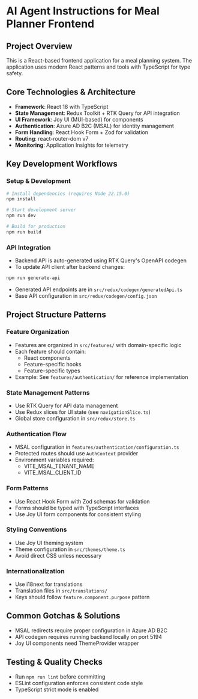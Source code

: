 # AI Agent Instructions for Meal Planner Frontend

## Project Overview
This is a React-based frontend application for a meal planning system. The application uses modern React patterns and tools with TypeScript for type safety.

## Core Technologies & Architecture
- **Framework**: React 18 with TypeScript
- **State Management**: Redux Toolkit + RTK Query for API integration
- **UI Framework**: Joy UI (MUI-based) for components
- **Authentication**: Azure AD B2C (MSAL) for identity management
- **Form Handling**: React Hook Form + Zod for validation
- **Routing**: react-router-dom v7
- **Monitoring**: Application Insights for telemetry

## Key Development Workflows

### Setup & Development
```bash
# Install dependencies (requires Node 22.15.0)
npm install

# Start development server
npm run dev

# Build for production
npm run build
```

### API Integration
- Backend API is auto-generated using RTK Query's OpenAPI codegen
- To update API client after backend changes:
```bash
npm run generate-api
```
- Generated API endpoints are in `src/redux/codegen/generatedApi.ts`
- Base API configuration in `src/redux/codegen/config.json`

## Project Structure Patterns

### Feature Organization
- Features are organized in `src/features/` with domain-specific logic
- Each feature should contain:
  - React components
  - Feature-specific hooks
  - Feature-specific types
- Example: See `features/authentication/` for reference implementation

### State Management Patterns
- Use RTK Query for API data management
- Use Redux slices for UI state (see `navigationSlice.ts`)
- Global store configuration in `src/redux/store.ts`

### Authentication Flow
- MSAL configuration in `features/authentication/configuration.ts`
- Protected routes should use `AuthContext` provider
- Environment variables required:
  - VITE_MSAL_TENANT_NAME
  - VITE_MSAL_CLIENT_ID

### Form Patterns
- Use React Hook Form with Zod schemas for validation
- Forms should be typed with TypeScript interfaces
- Use Joy UI form components for consistent styling

### Styling Conventions
- Use Joy UI theming system
- Theme configuration in `src/themes/theme.ts`
- Avoid direct CSS unless necessary

### Internationalization
- Use i18next for translations
- Translation files in `src/translations/`
- Keys should follow `feature.component.purpose` pattern

## Common Gotchas & Solutions
- MSAL redirects require proper configuration in Azure AD B2C
- API codegen requires running backend locally on port 5194
- Joy UI components need ThemeProvider wrapper

## Testing & Quality Checks
- Run `npm run lint` before committing
- ESLint configuration enforces consistent code style
- TypeScript strict mode is enabled